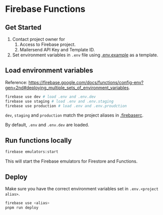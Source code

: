 # Firebase Functions

## Get Started

1. Contact project owner for
   1. Access to Firebase project.
   2. Mailersend API Key and Template ID.
2. Set environment variables in `.env` file using [.env.example](./.env.example) as a template.

## Load environment variables

Reference: <https://firebase.google.com/docs/functions/config-env?gen=2nd#deploying_multiple_sets_of_environment_variables>.

```bash
firebase use dev # load .env and .env.dev
firebase use staging # load .env and .env.staging
firebase use production # load .env and .env.proudction
```

`dev`, `staging` and `production` match the project aliases in [.firebaserc](../.firebaserc).

By default, `.env` and `.env.dev` are loaded.

## Run functions locally

```bash
firebase emulators:start
```

This will start the Firebase emulators for Firestore and Functions.

## Deploy

Make sure you have the correct environment variables set in `.env.<project alias>`.

```bash
firebase use <alias>
pnpm run deploy
```
